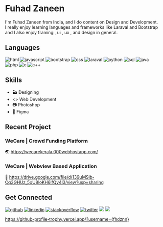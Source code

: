 # Fuhad Zaneen

I'm Fuhad Zaneen from India, and I do content on Design and Development. I really enjoy learning languages and frameworks like Laraval and Bootstrap and I also enjoy framing , ui , ux , and design in general.

## Languages
<img src='https://img.shields.io/badge/HTML-239120?style=for-the-badge&logo=html5&logoColor=white' alt='html'>  <img src='https://img.shields.io/badge/JavaScript-F7DF1E?style=for-the-badge&logo=javascript&logoColor=black' alt='javascript'>  <img src='https://img.shields.io/badge/Bootstrap-563D7C?style=for-the-badge&logo=bootstrap&logoColor=white' alt='bootstrap'>  <img src='https://img.shields.io/badge/CSS-239120?&style=for-the-badge&logo=css3&logoColor=white' alt='css'>  <img src='https://img.shields.io/badge/Laravel-FF2D20?style=for-the-badge&logo=laravel&logoColor=white' alt='laraval'>  <img src='https://img.shields.io/badge/Python-3776AB?style=for-the-badge&logo=python&logoColor=white' alt='python'>  <img src='https://img.shields.io/badge/MySQL-00000F?style=for-the-badge&logo=mysql&logoColor=white' alt='sql'>  <img src='https://img.shields.io/badge/Java-ED8B00?style=for-the-badge&logo=java&logoColor=white' alt='java'>  <img src='https://img.shields.io/badge/PHP-777BB4?style=for-the-badge&logo=php&logoColor=white' alt='php'>  <img src='https://img.shields.io/badge/C-00599C?style=for-the-badge&logo=c&logoColor=white' alt='c'>  <img src='https://img.shields.io/badge/C%2B%2B-00599C?style=for-the-badge&logo=c%2B%2B&logoColor=white' alt='c++'>

## Skills
* 🏜️ Designing
* <> Web Development
* 📷 Photoshop
* 🌺 Figma

## Recent Project
### WeCare | Crowd Funding Platform
🌏  https://wecarekerala.000webhostapp.com/  

### WeCare | Webview Based Application
👾  https://drive.google.com/file/d/139uMSib-Cq3GHUz_5oU8loKH6ifQy4l3/view?usp=sharing

## Get Connected
[<img src='https://img.shields.io/badge/GitHub-100000?style=for-the-badge&logo=github&logoColor=white' alt='github'>](https://github.com/fhdznn)  [<img src='https://img.shields.io/badge/LinkedIn-0077B5?style=for-the-badge&logo=linkedin&logoColor=white' alt='linkedin'>](https://www.linkedin.com/in/fuhad-zaneen-992110231/) [<img src='https://img.shields.io/badge/Stack_Overflow-FE7A16?style=for-the-badge&logo=stack-overflow&logoColor=white' alt='stackoverflow'>](https://stackoverflow.com/users/19327697/fhdznn) [<img src='https://img.shields.io/badge/Twitter-1DA1F2?style=for-the-badge&logo=twitter&logoColor=white' alt='twitter'>](https://twitter.com/fhdznn)  [<img src='https://img.shields.io/badge/Gmail-D14836?style=for-the-badge&logo=gmail&logoColor=white'>](mailto:fhdznn@gmail.com) [<img src='https://img.shields.io/badge/Discord-7289DA?style=for-the-badge&logo=discord&logoColor=white'>](https://discordapp.com/users/Ozy_Mandiaz#5046)

https://github-profile-trophy.vercel.app/?username={fhdznn}












